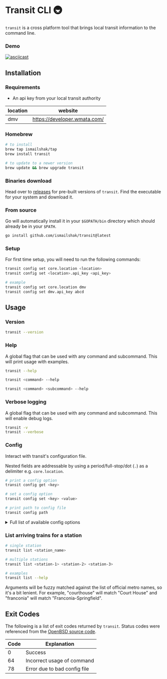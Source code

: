# Transit CLI 🚇

`transit` is a cross platform tool that brings local transit information to the command line.

### Demo

[![asciicast](https://asciinema.org/a/Qq39eZP80bsdNLwcW5JCj1IzT.svg)](https://asciinema.org/a/Qq39eZP80bsdNLwcW5JCj1IzT)

## Installation

### Requirements

- An api key from your local transit authority

| location | website                      |
| -------- | ---------------------------- |
| dmv      | https://developer.wmata.com/ |

### Homebrew

```bash
# to install
brew tap ismailshak/tap
brew install transit

# to update to a newer version
brew update && brew upgrade transit
```

### Binaries download

Head over to [releases](https://github.com/ismailshak/transit/releases) for pre-built versions of `transit`. Find the executable for your system and download it.

### From source

Go will automatically install it in your `$GOPATH/bin` directory which should already be in your `$PATH`.

```bash
go install github.com/ismailshak/transit@latest
```

### Setup

For first time setup, you will need to run the following commands:

```bash
transit config set core.location <location>
transit config set <location>.api_key <api_key>

# example
transit config set core.location dmv
transit config set dmv.api_key abcd
```

## Usage

### Version

```bash
transit --version
```

### Help

A global flag that can be used with any command and subcommand. This will print usage with examples.

```bash
transit --help

transit <command> --help

transit <command> <subcommand> --help
```

### Verbose logging

A global flag that can be used with any command and subcommand. This will enable debug logs.

```bash
transit -v
transit --verbose
```

### Config

Interact with transit's configuration file.

Nested fields are addressable by using a period/full-stop/dot (`.`) as a delimiter e.g. `core.location`.

```bash
# print a config option
transit config get <key>

# set a config option
transit config set <key> <value>

# print path to config file
transit config path
```

<details>

<summary>Full list of available config options</summary>

```yaml
core:
  location: <string>

dmv:
  api_key: <string>
```

</details>

### List arriving trains for a station

```bash
# single station
transit list <station_name>

# multiple stations
transit list <station-1> <station-2> <station-3>

# examples
transit list --help
```

Arguments will be fuzzy matched against the list of official metro names, so it's a bit lenient. For example, "courthouse" will match "Court House" and "franconia" will match "Franconia-Springfield".

## Exit Codes

The following is a list of exit codes returned by `transit`. Status codes were referenced from the [OpenBSD source code](https://github.com/openbsd/src/blob/master/include/sysexits.h).

| Code | Explanation                  |
| ---- | ---------------------------- |
| 0    | Success                      |
| 64   | Incorrect usage of command   |
| 78   | Error due to bad config file |
